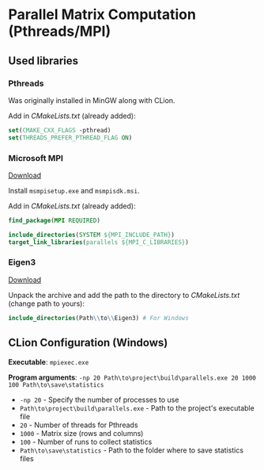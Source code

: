 # Parallel Matrix Computation (Pthreads/MPI)

## Used libraries

### Pthreads

Was originally installed in MinGW along with CLion.

Add in *CMakeLists.txt* (already added):

```cmake
set(CMAKE_CXX_FLAGS -pthread)
set(THREADS_PREFER_PTHREAD_FLAG ON)
```

### Microsoft MPI

[Download](https://learn.microsoft.com/en-us/message-passing-interface/microsoft-mpi-release-notes)

Install `msmpisetup.exe` and `msmpisdk.msi`.

Add in *CMakeLists.txt* (already added):

```cmake
find_package(MPI REQUIRED)

include_directories(SYSTEM ${MPI_INCLUDE_PATH})
target_link_libraries(parallels ${MPI_C_LIBRARIES})
```

### Eigen3

[Download](https://gitlab.com/libeigen/eigen/-/archive/3.4.0/eigen-3.4.0.zip)

Unpack the archive and add the path to the directory to *CMakeLists.txt* (change path to yours):

```cmake
include_directories(Path\\to\\Eigen3) # For Windows
```

## CLion Configuration (Windows)

**Executable**: `mpiexec.exe`

**Program arguments**: `-np 20 Path\to\project\build\parallels.exe 20 1000 100 Path\to\save\statistics`

- `-np 20` - Specify the number of processes to use
- `Path\to\project\build\parallels.exe` - Path to the project's executable file
- `20` - Number of threads for Pthreads
- `1000` - Matrix size (rows and columns)
- `100` - Number of runs to collect statistics
- `Path\to\save\statistics` - Path to the folder where to save statistics files